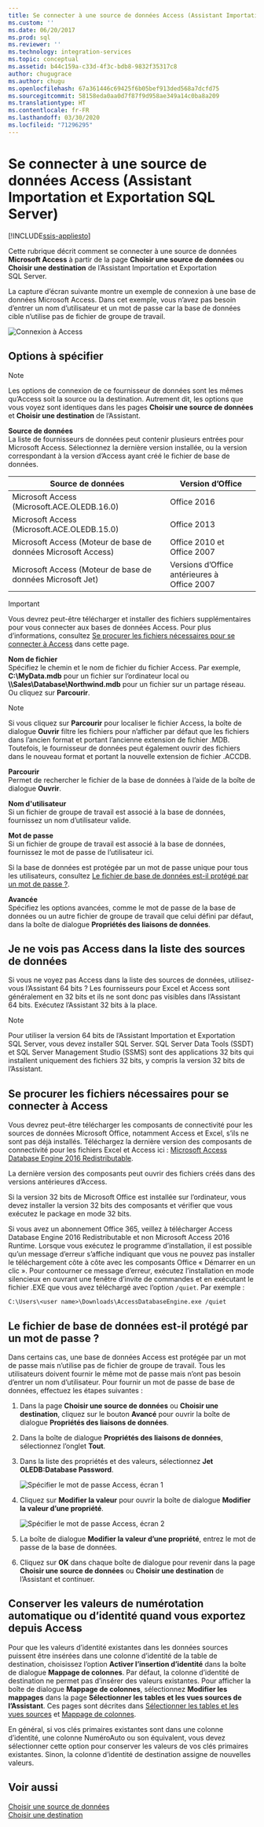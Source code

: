 ```yaml
---
title: Se connecter à une source de données Access (Assistant Importation et Exportation SQL Server) | Microsoft Docs
ms.custom: ''
ms.date: 06/20/2017
ms.prod: sql
ms.reviewer: ''
ms.technology: integration-services
ms.topic: conceptual
ms.assetid: b44c159a-c33d-4f3c-bdb8-9832f35317c8
author: chugugrace
ms.author: chugu
ms.openlocfilehash: 67a361446c69425f6b05bef913ded568a7dcfd75
ms.sourcegitcommit: 58158eda0aa0d7f87f9d958ae349a14c0ba8a209
ms.translationtype: HT
ms.contentlocale: fr-FR
ms.lasthandoff: 03/30/2020
ms.locfileid: "71296295"
---
```

# <a name="connect-to-an-access-data-source-sql-server-import-and-export-wizard"></a>Se connecter à une source de données Access (Assistant Importation et Exportation SQL Server)

[!INCLUDE[ssis-appliesto](../../includes/ssis-appliesto-ssvrpluslinux-asdb-asdw-xxx.md)]


Cette rubrique décrit comment se connecter à une source de données **Microsoft Access** à partir de la page **Choisir une source de données** ou **Choisir une destination** de l’Assistant Importation et Exportation SQL Server.

La capture d’écran suivante montre un exemple de connexion à une base de données Microsoft Access. Dans cet exemple, vous n’avez pas besoin d’entrer un nom d’utilisateur et un mot de passe car la base de données cible n’utilise pas de fichier de groupe de travail.

![Connexion à Access](../../integration-services/import-export-data/media/connect-to-access.jpg)

## <a name="options-to-specify"></a>Options à spécifier

> [!NOTE]
> Les options de connexion de ce fournisseur de données sont les mêmes qu’Access soit la source ou la destination. Autrement dit, les options que vous voyez sont identiques dans les pages **Choisir une source de données** et **Choisir une destination** de l’Assistant.

**Source de données**  
La liste de fournisseurs de données peut contenir plusieurs entrées pour Microsoft Access. Sélectionnez la dernière version installée, ou la version correspondant à la version d’Access ayant créé le fichier de base de données.

|Source de données|Version d’Office|
|-------|-------|
|Microsoft Access (Microsoft.ACE.OLEDB.16.0)|Office 2016|
|Microsoft Access (Microsoft.ACE.OLEDB.15.0)|Office 2013|
|Microsoft Access (Moteur de base de données Microsoft Access)|Office 2010 et Office 2007|
|Microsoft Access (Moteur de base de données Microsoft Jet)|Versions d’Office antérieures à Office 2007|

> [!IMPORTANT]
> Vous devrez peut-être télécharger et installer des fichiers supplémentaires pour vous connecter aux bases de données Access. Pour plus d’informations, consultez [Se procurer les fichiers nécessaires pour se connecter à Access](#officeDownloads) dans cette page.

 **Nom de fichier**  
Spécifiez le chemin et le nom de fichier du fichier Access. Par exemple, **C:\\MyData.mdb** pour un fichier sur l’ordinateur local ou **\\\\Sales\\Database\\Northwind.mdb** pour un fichier sur un partage réseau. Ou cliquez sur **Parcourir**. 

> [!NOTE]
> Si vous cliquez sur **Parcourir** pour localiser le fichier Access, la boîte de dialogue **Ouvrir** filtre les fichiers pour n’afficher par défaut que les fichiers dans l’ancien format et portant l’ancienne extension de fichier .MDB. Toutefois, le fournisseur de données peut également ouvrir des fichiers dans le nouveau format et portant la nouvelle extension de fichier .ACCDB.
  
 **Parcourir**  
 Permet de rechercher le fichier de la base de données à l’aide de la boîte de dialogue **Ouvrir**.  
  
 **Nom d'utilisateur**  
Si un fichier de groupe de travail est associé à la base de données, fournissez un nom d’utilisateur valide.  
  
 **Mot de passe**  
Si un fichier de groupe de travail est associé à la base de données, fournissez le mot de passe de l’utilisateur ici.
 
Si la base de données est protégée par un mot de passe unique pour tous les utilisateurs, consultez [Le fichier de base de données est-il protégé par un mot de passe ?](#database_password).
  
 **Avancée**  
Spécifiez les options avancées, comme le mot de passe de la base de données ou un autre fichier de groupe de travail que celui défini par défaut, dans la boîte de dialogue **Propriétés des liaisons de données**.  

## <a name="i-dont-see-access-in-the-list-of-data-sources"></a>Je ne vois pas Access dans la liste des sources de données
Si vous ne voyez pas Access dans la liste des sources de données, utilisez-vous l’Assistant 64 bits ? Les fournisseurs pour Excel et Access sont généralement en 32 bits et ils ne sont donc pas visibles dans l’Assistant 64 bits. Exécutez l’Assistant 32 bits à la place.

> [!NOTE]
> Pour utiliser la version 64 bits de l’Assistant Importation et Exportation SQL Server, vous devez installer SQL Server. SQL Server Data Tools (SSDT) et SQL Server Management Studio (SSMS) sont des applications 32 bits qui installent uniquement des fichiers 32 bits, y compris la version 32 bits de l’Assistant.

## <a name="get-the-files-you-need-to-connect-to-access"></a><a name="officeDownloads"></a>Se procurer les fichiers nécessaires pour se connecter à Access  
Vous devrez peut-être télécharger les composants de connectivité pour les sources de données Microsoft Office, notamment Access et Excel, s’ils ne sont pas déjà installés. Téléchargez la dernière version des composants de connectivité pour les fichiers Excel et Access ici : [Microsoft Access Database Engine 2016 Redistributable](https://www.microsoft.com/download/details.aspx?id=54920).
  
La dernière version des composants peut ouvrir des fichiers créés dans des versions antérieures d’Access.

Si la version 32 bits de Microsoft Office est installée sur l’ordinateur, vous devez installer la version 32 bits des composants et vérifier que vous exécutez le package en mode 32 bits.

Si vous avez un abonnement Office 365, veillez à télécharger Access Database Engine 2016 Redistributable et non Microsoft Access 2016 Runtime. Lorsque vous exécutez le programme d’installation, il est possible qu’un message d’erreur s’affiche indiquant que vous ne pouvez pas installer le téléchargement côte à côte avec les composants Office « Démarrer en un clic ». Pour contourner ce message d’erreur, exécutez l’installation en mode silencieux en ouvrant une fenêtre d’invite de commandes et en exécutant le fichier .EXE que vous avez téléchargé avec l’option `/quiet`. Par exemple :

`C:\Users\<user name>\Downloads\AccessDatabaseEngine.exe /quiet`

## <a name="is-the-database-file-password-protected"></a><a name="database_password"></a> Le fichier de base de données est-il protégé par un mot de passe ?
Dans certains cas, une base de données Access est protégée par un mot de passe mais n’utilise pas de fichier de groupe de travail. Tous les utilisateurs doivent fournir le même mot de passe mais n’ont pas besoin d’entrer un nom d’utilisateur. Pour fournir un mot de passe de base de données, effectuez les étapes suivantes :

1.  Dans la page **Choisir une source de données** ou **Choisir une destination**, cliquez sur le bouton **Avancé** pour ouvrir la boîte de dialogue **Propriétés des liaisons de données**.  
2.  Dans la boîte de dialogue **Propriétés des liaisons de données**, sélectionnez l’onglet **Tout**.  
3.  Dans la liste des propriétés et des valeurs, sélectionnez **Jet OLEDB:Database Password**.   
    
    ![Spécifier le mot de passe Access, écran 1](../../integration-services/import-export-data/media/specify-access-password-screen-1.jpg) 
4.  Cliquez sur **Modifier la valeur** pour ouvrir la boîte de dialogue **Modifier la valeur d’une propriété**.  
    
    ![Spécifier le mot de passe Access, écran 2](../../integration-services/import-export-data/media/specify-access-password-screen-2.jpg)
5.  La boîte de dialogue **Modifier la valeur d’une propriété**, entrez le mot de passe de la base de données.
6.  Cliquez sur **OK** dans chaque boîte de dialogue pour revenir dans la page **Choisir une source de données** ou **Choisir une destination** de l’Assistant et continuer.

## <a name="keep-your-autonumber-values-when-you-export-from-access"></a>Conserver les valeurs de numérotation automatique ou d’identité quand vous exportez depuis Access
Pour que les valeurs d’identité existantes dans les données sources puissent être insérées dans une colonne d’identité de la table de destination, choisissez l’option **Activer l’insertion d’identité** dans la boîte de dialogue **Mappage de colonnes**. Par défaut, la colonne d’identité de destination ne permet pas d’insérer des valeurs existantes. Pour afficher la boîte de dialogue **Mappage de colonnes**, sélectionnez **Modifier les mappages** dans la page **Sélectionner les tables et les vues sources de l’Assistant**. Ces pages sont décrites dans [Sélectionner les tables et les vues sources](../../integration-services/import-export-data/select-source-tables-and-views-sql-server-import-and-export-wizard.md) et [Mappage de colonnes](../../integration-services/import-export-data/column-mappings-sql-server-import-and-export-wizard.md).

En général, si vos clés primaires existantes sont dans une colonne d’identité, une colonne NuméroAuto ou son équivalent, vous devez sélectionner cette option pour conserver les valeurs de vos clés primaires existantes. Sinon, la colonne d’identité de destination assigne de nouvelles valeurs.

## <a name="see-also"></a>Voir aussi
[Choisir une source de données](../../integration-services/import-export-data/choose-a-data-source-sql-server-import-and-export-wizard.md)  
[Choisir une destination](../../integration-services/import-export-data/choose-a-destination-sql-server-import-and-export-wizard.md)

